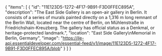{
  "items": [
   {
      "id": "11E123D5-1272-4F17-9B91-F3D0FFEC895A",
      "description": "The East Side Gallery is an open-air gallery in Berlin. It consists of a series of murals painted directly on a 1,316 m long remnant of the Berlin Wall, located near the centre of Berlin, on Mühlenstraße in Friedrichshain-Kreuzberg. The gallery has official status as a Denkmal, or heritage-protected landmark.",
      "location": "East Side Gallery\nMemorial in Berlin, Germany",
      "image": "https://ile-api.essentialdeveloper.com/essential-feed/v1/image/11E123D5-1272-4F17-9B91-F3D0FFEC895A/blob"
    }
  ]
}
